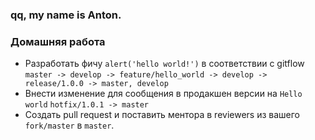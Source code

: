 ### qq, my name is Anton. 

### Домашняя работа
- Разработать фичу `alert('hello world!')` в соответствии с gitflow `master -> develop -> feature/hello_world -> develop -> release/1.0.0 -> master, develop`
- Внести изменение для сообщения в продакшен версии на `Hello world` `hotfix/1.0.1 -> master`
- Создать pull request и поставить ментора в reviewers из вашего `fork/master` в `master`.
